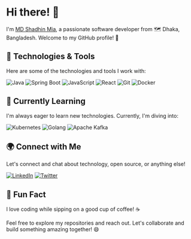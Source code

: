 # Hi there! 👋
I'm [MD Shadhin Mia](https://www.linkedin.com/in/mdshadhinkn/), a passionate software developer from 🗺 Dhaka, Bangladesh. Welcome to my GitHub profile! 🚀

## 🔧 Technologies & Tools
Here are some of the technologies and tools I work with:

![Java](https://img.shields.io/badge/Java-007396?style=for-the-badge&logo=java&logoColor=white)
![Spring Boot](https://img.shields.io/badge/Spring_Boot-6DB33F?style=for-the-badge&logo=spring&logoColor=white)
![JavaScript](https://img.shields.io/badge/JavaScript-F7DF1E?style=for-the-badge&logo=javascript&logoColor=black)
![React](https://img.shields.io/badge/React-61DAFB?style=for-the-badge&logo=react&logoColor=black)
![Git](https://img.shields.io/badge/Git-F05032?style=for-the-badge&logo=git&logoColor=white)
![Docker](https://img.shields.io/badge/Docker-2496ED?style=for-the-badge&logo=docker&logoColor=white)

## 🌱 Currently Learning
I'm always eager to learn new technologies. Currently, I'm diving into:

![Kubernetes](https://img.shields.io/badge/Kubernetes-326CE5?style=for-the-badge&logo=kubernetes&logoColor=white)
![Golang](https://img.shields.io/badge/Go-00ADD8?style=for-the-badge&logo=go&logoColor=white)
![Apache Kafka](https://img.shields.io/badge/Apache_Kafka-231F20?style=for-the-badge&logo=apache-kafka&logoColor=white)

<!--
## 📊 Most Used Languages
[![Top Langs](https://github-readme-stats.vercel.app/api/top-langs/?username=md-shadhin-mia&layout=compact)](https://github.com/anuraghazra/github-readme-stats)
-->
## 🌍 Connect with Me
Let's connect and chat about technology, open source, or anything else!

[![LinkedIn](https://img.shields.io/badge/LinkedIn-0A66C2?style=for-the-badge&logo=linkedin&logoColor=white)](https://www.linkedin.com/in/mdshadhinkn/)
[![Twitter](https://img.shields.io/badge/Twitter-1DA1F2?style=for-the-badge&logo=twitter&logoColor=white)](https://twitter.com/MdShadhinkn)
<!--[![Website](https://img.shields.io/badge/Website-FF5722?style=for-the-badge&logo=firefox-browser&logoColor=white)](https://yourwebsite.com) -->

## 🚀 Fun Fact
I love coding while sipping on a good cup of coffee! ☕

Feel free to explore my repositories and reach out. Let's collaborate and build something amazing together! 😄
